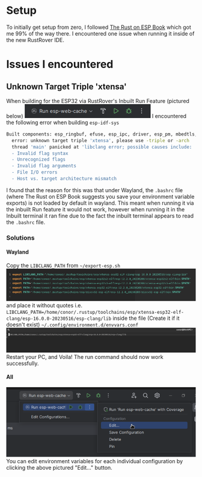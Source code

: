 # Setup
To initially get setup from zero, I followed [The Rust on ESP Book](https://esp-rs.github.io/book/) which got me 99% of the way there. I encountered one issue when running it inside of the new RustRover IDE.

# Issues I encountered

## Unknown Target Triple 'xtensa'
When building for the ESP32 via RustRover's Inbuilt Run Feature (pictured below) ![](../../../Assets/Pasted%20image%2020230913163551.png) 
I encountered the following error when building `esp-idf-sys` 
```bash
Built components: esp_ringbuf, efuse, esp_ipc, driver, esp_pm, mbedtls, bootloader, esptool_py, partition_table, app_update, bootloader_support, spi_flash, nvs_flash, pthread, esp_gdbstub, espcoredump, esp_phy, esp_system, esp_rom, hal, vfs, esp_eth, tcpip_adapter, esp_netif, esp_event, wpa_supplicant, esp_wifi, ieee802154, console, openthread, lwip, log, heap, soc, esp_hw_support, xtensa, esp32, esp_common, esp_timer, freertos, newlib, cxx, app_trace, asio, bt, cbor, unity, cmock, coap, nghttp, esp-tls, esp_adc_cal, esp_hid, tcp_transport, esp_http_client, esp_http_server, esp_https_ota, esp_https_server, esp_lcd, protobuf-c, protocomm, mdns, esp_local_ctrl, sdmmc, esp_serial_slave_link, esp_websocket_client, expat, wear_levelling, fatfs, freemodbus, idf_test, jsmn, json, libsodium, mqtt, openssl, perfmon, spiffs, usb, tinyusb, ulp, wifi_provisioning
  error: unknown target triple 'xtensa', please use -triple or -arch
  thread 'main' panicked at 'libclang error; possible causes include:
  - Invalid flag syntax
  - Unrecognized flags
  - Invalid flag arguments
  - File I/O errors
  - Host vs. target architecture mismatch
```
I found that the reason for this was that under Wayland, the `.bashrc` file (where The Rust on ESP Book suggests you save your environment variable exports) is not loaded by default in wayland. This meant when running it via the inbuilt Run feature it would not work, however when running it in the Inbuilt terminal it ran fine due to the fact the inbuilt terminal appears to read the `.bashrc` file.

### Solutions
#### Wayland
Copy the `LIBCLANG_PATH` from `~/export-esp.sh` 
![](../../../Assets/Pasted%20image%2020230913164432.png)
and place it without quotes i.e. 
`LIBCLANG_PATH=/home/conor/.rustup/toolchains/esp/xtensa-esp32-elf-clang/esp-16.0.0-20230516/esp-clang/lib`
inside the file (Create it if it doesn't exist) 
`~/.config/environment.d/envvars.conf`
![](../../../Assets/Pasted%20image%2020230913164604.png)
Restart your PC, and Voila! The run command should now work successfully.
#### All
![](../../../Assets/Pasted%20image%2020230913164810.png)
You can edit environment variables for each individual configuration by clicking the above pictured "Edit..." button.
